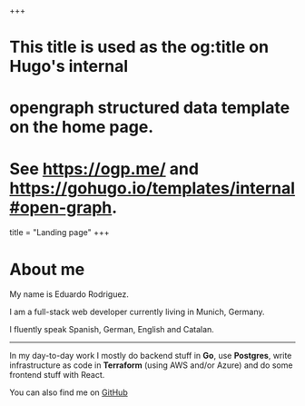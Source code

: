 +++
# This title is used as the og:title on Hugo's internal
# opengraph structured data template on the home page.
# See https://ogp.me/ and https://gohugo.io/templates/internal#open-graph.
title = "Landing page"
+++

# About me

My name is Eduardo Rodriguez.

I am a full-stack web developer currently living in Munich, Germany.

I fluently speak Spanish, German, English and Catalan.

---

In my day-to-day work I mostly do backend stuff in **Go**, use **Postgres**, write infrastructure as code in **Terraform** (using AWS and/or Azure) and do some frontend stuff with React.

You can also find me on [GitHub](https://github.com/erodrigufer)
